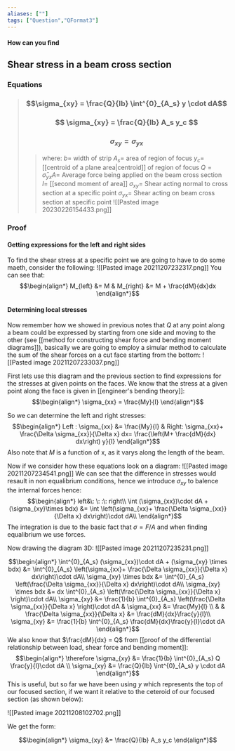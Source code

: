 ```yaml
---
aliases: [""]
tags: ["Question","QFormat3"]
---
```


#### How can you find
## Shear stress in a beam cross section
### Equations

> ### $$\sigma_{xy} = \frac{Q}{Ib} \int^{0}_{A_s} y \cdot dA$$ 
> ### $$ \sigma_{xy} = \frac{Q}{Ib} A_s y_c $$ 
> ### $$ \sigma_{xy} = \sigma_{yx} $$ 
>> where:
>> $b=$ width of strip
>> $A_{s}=$ area of region of focus
>> $y_{c}=$ [[centroid of a plane area|centroid]] of region of focus
>> $Q=\bar{\sigma}_{yx} A=$ Average force being applied on the beam cross section
>> $I=$ [[second moment of area]]
>> $\sigma_{xy}=$ Shear acting normal to cross section at a specific point
>> $\sigma_{yx}=$ Shear acting on beam cross section at specific point
>> ![[Pasted image 20230226154433.png]]


### Proof
#### Getting expressions for the left and right sides
To find the shear stress at a specific point we are going to have to do some maeth, consider the following:
![[Pasted image 20211207232317.png]]
You can see that:
$$\begin{align*}
M_{left} &= M & M_{right} &= M + \frac{dM}{dx}dx 
\end{align*}$$


#### Determining local stresses
Now remember how we showed in previous notes that $Q$ at any point along a beam could be expressed by starting from one side and moving to the other (see [[method for constructing shear force and bending moment diagrams]]), basically we are going to employ a simular method to calculate the sum of the shear forces on a cut face starting from the bottom:
![[Pasted image 20211207233037.png]]

First lets use this diagram and the previous section to find expressions for the stresses at given points on the faces. We know that the stress at a given point along the face is given in [[engineer's bending theory]]:
$$\begin{align*}
\sigma_{xx} = \frac{My}{I} 
\end{align*}$$

So we can determine the left and right stresses:
$$\begin{align*}
Left : \sigma_{xx} &= \frac{My}{I} & Right: \sigma_{xx}+ \frac{\Delta \sigma_{xx}}{\Delta x} dx= \frac{\left(M+ \frac{dM}{dx} dx\right) y}{I}
\end{align*}$$
Also note that $M$ is a function of x, as it varys along the length of the beam.

Now if we consider how these equations look on a diagram:
![[Pasted image 20211207234541.png]]
We can see that the difference in stresses would resault in non equalibrium conditions, hence we introduce $\sigma_{xy}$ to balence the internal forces hence:
$$\begin{align*}
left&\: \: :\: right\\
\int (\sigma_{xx})\cdot dA + (\sigma_{xy}\times bdx) &= \int \left(\sigma_{xx}+ \frac{\Delta \sigma_{xx}}{\Delta x} dx\right)\cdot dA\\
\end{align*}$$
The integration is due to the basic fact that $\sigma=F/A$ and when finding equalibrium we use forces.

Now drawing the diagram 3D:
![[Pasted image 20211207235231.png]]

$$\begin{align*}
\int^{0}_{A_s} (\sigma_{xx})\cdot dA + (\sigma_{xy} \times bdx) &= \int^{0}_{A_s} \left(\sigma_{xx}+ \frac{\Delta \sigma_{xx}}{\Delta x} dx\right)\cdot dA\\
 \sigma_{xy} \times bdx &= \int^{0}_{A_s} \left(\frac{\Delta \sigma_{xx}}{\Delta x} dx\right)\cdot dA\\
 \sigma_{xy} \times bdx &= dx \int^{0}_{A_s} \left(\frac{\Delta \sigma_{xx}}{\Delta x} \right)\cdot dA\\
 \sigma_{xy} &= \frac{1}{b} \int^{0}_{A_s} \left(\frac{\Delta \sigma_{xx}}{\Delta x} \right)\cdot dA & \sigma_{xx} &= \frac{My}{I} \\
& & \frac{\Delta \sigma_{xx}}{\Delta x} &= \frac{dM}{dx}\frac{y}{I}\\
 \sigma_{xy} &= \frac{1}{b} \int^{0}_{A_s} \frac{dM}{dx}\frac{y}{I}\cdot dA
\end{align*}$$
We also know that $\frac{dM}{dx} = Q$ from [[proof of the differential relationship between load, shear force and bending moment]]:
$$\begin{align*}
 \therefore \sigma_{xy} &= \frac{1}{b} \int^{0}_{A_s} Q \frac{y}{I}\cdot dA \\
\sigma_{xy} &= \frac{Q}{Ib} \int^{0}_{A_s} y \cdot dA
\end{align*}$$
This is useful, but so far we have been using $y$ which represents the top of our focused section, if we want it relative to the ceteroid of our focused section (as shown below):

![[Pasted image 20211208102702.png]]

We get the form:

$$\begin{align*}
\sigma_{xy} &= \frac{Q}{Ib} A_s y_c 
\end{align*}$$

